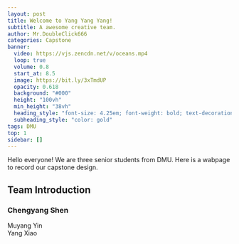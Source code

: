 ```yaml
---
layout: post
title: Welcome to Yang Yang Yang!
subtitle: A awesome creative team.
author: Mr.DoubleClick666
categories: Capstone
banner:
  video: https://vjs.zencdn.net/v/oceans.mp4
  loop: true
  volume: 0.8
  start_at: 8.5
  image: https://bit.ly/3xTmdUP
  opacity: 0.618
  background: "#000"
  height: "100vh"
  min_height: "38vh"
  heading_style: "font-size: 4.25em; font-weight: bold; text-decoration: underline"
  subheading_style: "color: gold"
tags: DMU
top: 1
sidebar: []
---
```


Hello everyone! We are three senior students from DMU. Here is a wabpage to record our capstone design.


## Team Introduction

### Chengyang Shen  
Muyang Yin  
Yang Xiao


